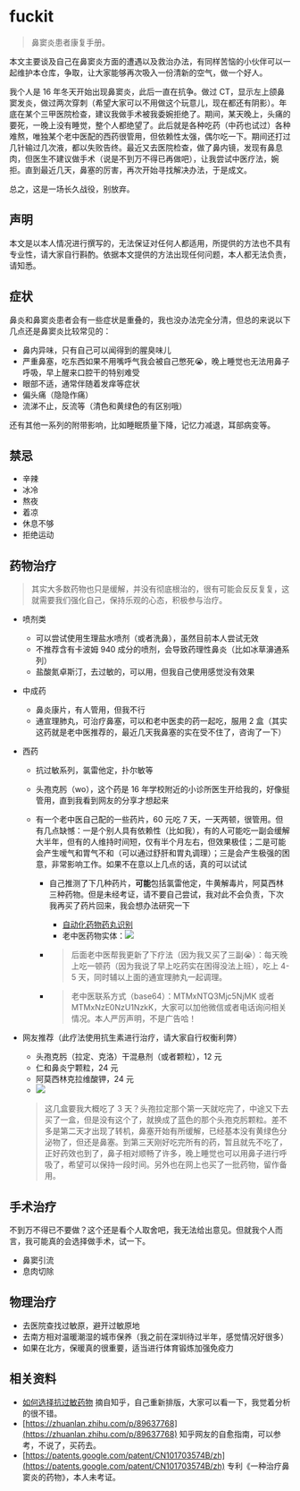# fuckit

> 鼻窦炎患者康复手册。

本文主要谈及自己在鼻窦炎方面的遭遇以及救治办法，有同样苦恼的小伙伴可以一起维护本仓库，争取，让大家能够再次吸入一份清新的空气，做一个好人。

我个人是 16 年冬天开始出现鼻窦炎，此后一直在抗争。做过 CT，显示左上颌鼻窦发炎，做过两次穿刺（希望大家可以不用做这个玩意儿，现在都还有阴影）。年底在某个三甲医院检查，建议我做手术被我委婉拒绝了。期间，某天晚上，头痛的要死，一晚上没有睡觉，整个人都绝望了。此后就是各种吃药（中药也试过）各种难熬，唯独某个老中医配的西药很管用，但依赖性太强，偶尔吃一下。期间还打过几针输过几次液，都以失败告终。最近又去医院检查，做了鼻内镜，发现有鼻息肉，但医生不建议做手术（说是不到万不得已再做吧），让我尝试中医疗法，婉拒。直到最近几天，鼻塞的厉害，再次开始寻找解决办法，于是成文。

总之，这是一场长久战役，别放弃。

## 声明

本文是以本人情况进行撰写的，无法保证对任何人都适用，所提供的方法也不具有专业性，请大家自行斟酌。依据本文提供的方法出现任何问题，本人都无法负责，请知悉。

## 症状

鼻炎和鼻窦炎患者会有一些症状是重叠的，我也没办法完全分清，但总的来说以下几点还是鼻窦炎比较常见的：

- 鼻内异味，只有自己可以闻得到的腥臭味儿
- 严重鼻塞，吃东西如果不用嘴呼气我会被自己憋死😭，晚上睡觉也无法用鼻子呼吸，早上醒来口腔干的特别难受
- 眼部不适，通常伴随着发痒等症状
- 偏头痛（隐隐作痛）
- 流涕不止，反流等（清色和黄绿色的有区别哦）

还有其他一系列的附带影响，比如睡眠质量下降，记忆力减退，耳部病变等。

## 禁忌

- 辛辣
- 冰冷
- 熬夜
- 着凉
- 休息不够
- 拒绝运动

## 药物治疗

> 其实大多数药物也只是缓解，并没有彻底根治的，很有可能会反反复复，这就需要我们强化自己，保持乐观的心态，积极参与治疗。

- 喷剂类

    - 可以尝试使用生理盐水喷剂（或者洗鼻），虽然目前本人尝试无效
    - 不推荐含有卡波姆 940 成分的喷剂，会导致药理性鼻炎（比如冰草濞通系列）
    - 盐酸氮卓斯汀，去过敏的，可以用，但我自己使用感觉没有效果

- 中成药

    - 鼻炎康片，有人管用，但我不行
    - 通宣理肺丸，可治疗鼻塞，可以和老中医卖的药一起吃，服用 2 盒（其实这药就是老中医推荐的，最近几天我鼻塞的实在受不住了，咨询了一下）

- 西药

    - 抗过敏系列，氯雷他定，扑尔敏等

    - 头孢克肟（wo），这个药是 16 年学校附近的小诊所医生开给我的，好像挺管用，直到我看到网友的分享才想起来

    - 有一个老中医自己配的一些药片，60 元吃 7 天，一天两顿，很管用。但有几点缺憾：一是个别人具有依赖性（比如我），有的人可能吃一副会缓解大半年，但有的人维持时间短，仅有半个月左右，但效果极佳；二是可能会产生嗳气和胃气不和（可以通过舒肝和胃丸调理）；三是会产生极强的困意，非常影响工作。如果不在意以上几点的话，真的可以试试

        - 自己推测了下几种药片，**可能**包括氯雷他定，牛黄解毒片，阿莫西林三种药物。但是未经考证，请不要自己尝试，我对此不会负责，下次我再买了药片回来，我会想办法研究一下

            - [自动化药物药丸识别](https://patents.google.com/patent/CN104205128B/zh)
            - 老中医药物实体：![](https://cdn.jsdelivr.net/gh/i0Ek3/apichost@main/fuckit/drugs.1e9l5h1jj8ww.jpg)
            
        - > 后面老中医帮我更新了下疗法（因为我又买了三副😭）：每天晚上吃一顿药（因为我说了早上吃药实在困得没法上班），吃上 4-5 天，同时辅以上面的通宣理肺丸一起调理。
        
        - > 老中医联系方式（base64）：MTMxNTQ3Mjc5NjMK 或者 MTMxNzE0NzU1NzkK，大家可以加他微信或者电话询问相关情况。本人严厉声明，不是广告哈！

- 网友推荐（此疗法使用抗生素进行治疗，请大家自行权衡利弊）

    - 头孢克肟（拉定、克洛）干混悬剂（或者颗粒），12 元
    - 仁和鼻炎宁颗粒，24 元
    - 阿莫西林克拉维酸钾，24 元
    - ![](https://cdn.jsdelivr.net/gh/i0Ek3/apichost@main/fuckit/medical.3ivd84rw8c5c.jpg)
    
    > 这几盒要我大概吃了 3 天？头孢拉定那个第一天就吃完了，中途又下去买了一盒，但是没有这个了，就换成了蓝色的那个头孢克肟颗粒。差不多是第二天才出现了转机，鼻塞开始有所缓解，已经基本没有黄绿色分泌物了，但还是鼻塞。到第三天刚好吃完所有的药，暂且就先不吃了，正好药效也到了，鼻子相对顺畅了许多，晚上睡觉也可以用鼻子进行呼吸了，希望可以保持一段时间。另外也在网上也买了一批药物，留作备用。

## 手术治疗

不到万不得已不要做？这个还是看个人取舍吧，我无法给出意见。但就我个人而言，我可能真的会选择做手术，试一下。

- 鼻窦引流
- 息肉切除

## 物理治疗

- 去医院查找过敏原，避开过敏原地
- 去南方相对温暖潮湿的城市保养（我之前在深圳待过半年，感觉情况好很多）
- 如果在北方，保暖真的很重要，适当进行体育锻炼加强免疫力

## 相关资料

- [如何选择抗过敏药物](./docs/how-to-choose-antiallergic-drugs.pdf) 摘自知乎，自己重新排版，大家可以看一下，我觉着分析的很不错。
- [https://zhuanlan.zhihu.com/p/89637768](https://zhuanlan.zhihu.com/p/89637768) 知乎网友的自愈指南，可以参考，不说了，买药去。
- [https://patents.google.com/patent/CN101703574B/zh](https://patents.google.com/patent/CN101703574B/zh) 专利《一种治疗鼻窦炎的药物》，本人未考证。
